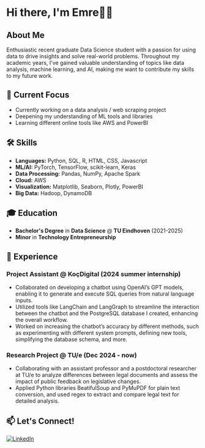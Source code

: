 # Hi there, I'm Emre👋🏻

## About Me
Enthusiastic recent graduate Data Science student with a passion for using data to drive insights and solve real-world problems. Throughout my academic years, I've gained valuable understanding of topics like data analysis, machine learning, and AI, making me want to contribute my skills to my future work.


## 🔭 Current Focus  
- Currently working on a data analysis / web scraping project
- Deepening my understanding of ML tools and libraries 
- Learning different online tools like AWS and PowerBI  

## 🛠️ Skills
- **Languages:** Python, SQL, R, HTML, CSS, Javascript
- **ML/AI:** PyTorch, TensorFlow, scikit-learn, Keras
- **Data Processing:** Pandas, NumPy, Apache Spark
- **Cloud:** AWS
- **Visualization:** Matplotlib, Seaborn, Plotly, PowerBI
- **Big Data:** Hadoop, DynamoDB

## 🎓 Education  
- **Bachelor's Degree** in **Data Science** @ **TU Eindhoven** (2021-2025)  
- **Minor** in **Technology Entrepreneurship**

## 💼 Experience  
### **Project Assistant** @ **KoçDigital** (2024 summer internship)  
- Collaborated on developing a chatbot using OpenAI’s GPT models, enabling it to generate and execute SQL queries from natural language inputs.
- Utilized tools like LangChain and LangGraph to streamline the interaction between the chatbot and the PostgreSQL database I created, enhancing the overall workflow.
- Worked on increasing the chatbot’s accuracy by different methods, such as experimenting with different system prompts, defining new tools, simplifying the database schema, and more.

### **Research Project** @ **TU/e** (Dec 2024 - now)
- Collaborating with an assistant professor and a postdoctoral researcher at TU/e to analyze differences between legal documents and assess the impact of public feedback on legislative changes.
- Applied Python libraries BeatifulSoup and PyMuPDF for plain text conversion, and used regex to extract and compare legal text for detailed analysis.

## 📫 Let's Connect!
[![LinkedIn](https://img.shields.io/badge/-LinkedIn-blue?style=flat&logo=Linkedin&logoColor=white)](https://www.linkedin.com/in/emre-sarp-kamal-9369052b4)  
